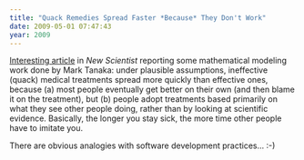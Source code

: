 ```yaml
---
title: "Quack Remedies Spread Faster *Because* They Don't Work"
date: 2009-05-01 07:47:43
year: 2009
---
```

<a href="http://www.newscientist.com/article/dn17064-quack-remedies-spread-by-virtue-of-being-useless.html">Interesting article</a> in <em>New Scientist</em> reporting some mathematical modeling work done by Mark Tanaka: under plausible assumptions, ineffective (quack) medical treatments spread more quickly than effective ones, because (a) most people eventually get better on their own (and then blame it on the treatment), but (b) people adopt treatments based primarily on what they see other people doing, rather than by looking at scientific evidence. Basically, the longer you stay sick, the more time other people have to imitate you.

There are obvious analogies with software development practices… :-)
